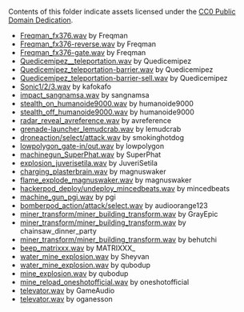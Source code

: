Contents of this folder indicate assets licensed under the [CC0 Public Domain Dedication](https://creativecommons.org/publicdomain/zero/1.0/).

* [Freqman_fx376.wav](https://freesound.org/people/FreqMan/sounds/32542/) by Freqman
* [Freqman_fx376-reverse.wav](https://freesound.org/people/FreqMan/sounds/32542/) by Freqman
* [Freqman_fx376-gate.wav](https://freesound.org/people/FreqMan/sounds/32542/) by Freqman
* [Quedicemipez__teleportation.wav](https://freesound.org/people/quedicemipez/sounds/522704/) by Quedicemipez
* [Quedicemipez_teleportation-barrier.wav](https://freesound.org/people/quedicemipez/sounds/522704/) by Quedicemipez
* [Quedicemipez_teleportation-barrier-sell.wav](https://freesound.org/people/quedicemipez/sounds/522704/) by Quedicemipez
* [Sonic1/2/3.wav](https://freesound.org/people/tutarap/sounds/341956/) by kafokafo
* [impact_sangnamsa.wav](https://freesound.org/people/sangnamsa/sounds/473941/) by sangnamsa
* [stealth_on_humanoide9000.wav](https://freesound.org/people/humanoide9000/sounds/422245/) by humanoide9000
* [stealth_off_humanoide9000.wav](https://freesound.org/people/humanoide9000/sounds/422245/) by humanoide9000
* [radar_reveal_avreference.wav](https://freesound.org/people/avreference/sounds/575419/) by avreference
* [grenade-launcher_lemudcrab.wav](https://freesound.org/people/LeMudCrab/sounds/163458/) by lemudcrab
* [droneaction/select/attack.wav](https://freesound.org/people/smokinghotdog/sounds/584921/) by smokinghotdog
* [lowpolygon_gate-in/out.wav](https://freesound.org/people/lowpolygon/sounds/421722/) by lowpolygon
* [machinegun_SuperPhat.wav](https://freesound.org/people/SuperPhat/sounds/417689/) by SuperPhat
* [explosion_juverisetila.wav](https://freesound.org/people/JuveriSetila/sounds/514133/) by JuveriSetila
* [charging_plasterbrain.wav](https://freesound.org/people/magnuswaker/sounds/588242/) by magnuswaker
* [flame_explode_magnuswaker.wav](https://freesound.org/people/magnuswaker/sounds/592572/) by magnuswaker
* [hackerpod_deploy/undeploy_mincedbeats.wav](https://freesound.org/people/mincedbeats/sounds/630563/) by mincedbeats
* [machine_gun_pgi.wav](https://freesound.org/people/pgi/sounds/212607/) by pgi
* [bomberpod_action/attack/select.wav](https://freesound.org/people/audioorange123/sounds/218742/) by audioorange123
* [miner_transform/miner_building_transform.wav](https://freesound.org/people/GrayEpic/sounds/696291/) by GrayEpic
* [miner_transform/miner_building_transform.wav](https://freesound.org/people/chainsaw_dinner_party/sounds/403075/) by chainsaw_dinner_party
* [miner_transform/miner_building_transform.wav](https://freesound.org/people/behutchi/sounds/442259/) by behutchi
* [beep_matrixxx.wav](https://freesound.org/people/MATRIXXX_/sounds/657948/) by MATRIXXX_
* [water_mine_explosion.wav](https://freesound.org/people/Sheyvan/sounds/519008/) by Sheyvan
* [water_mine_explosion.wav](https://freesound.org/people/qubodup/sounds/182429/) by qubodup
* [mine_explosion.wav](https://freesound.org/people/qubodup/sounds/182429/) by qubodup
* [mine_reload_oneshotofficial.wav](https://freesound.org/people/oneshotofficial/sounds/616757/) by oneshotofficial
* [televator.wav](https://freesound.org/people/GameAudio/sounds/220161/) by GameAudio
* [televator.wav](https://freesound.org/people/oganesson/sounds/555017/) by oganesson
